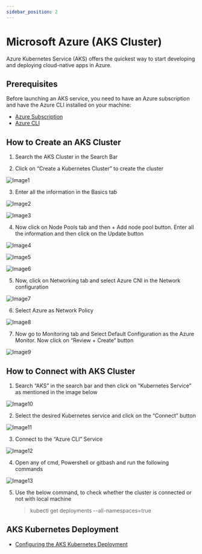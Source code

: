 ```yaml
---
sidebar_position: 2
---
```


# Microsoft Azure (AKS Cluster)

Azure Kubernetes Service (AKS) offers the quickest way to start developing and deploying cloud-native apps in Azure.


## Prerequisites

Before launching an AKS service, you need to have an Azure subscription and have the Azure CLI installed on your machine:

- [Azure Subscription](https://azure.microsoft.com/en-us/)
- [Azure CLI](https://learn.microsoft.com/en-us/cli/azure/)

## How to Create an AKS Cluster

1. Search the AKS Cluster in the Search Bar

2. Click on “Create a Kubernetes Cluster” to create the cluster

![Image1](../../../../static/img/aksCluster1.png)

3. Enter all the information in the Basics tab

![Image2](../../../../static/img/aksCluster2.png)

![Image3](../../../../static/img/aksCluster3.png)

4. Now click on Node Pools tab and then + Add node pool button. Enter all the information and then click on the Update button

![Image4](../../../../static/img/aksCluster4.png)

![Image5](../../../../static/img/aksCluster5.png)

![Image6](../../../../static/img/aksCluster6.png)

5. Now, click on Networking tab and select Azure CNI in the Network configuration

![Image7](../../../../static/img/aksCluster7.png)

6. Select Azure as Network Policy

![Image8](../../../../static/img/aksCluster8.png)

7. Now go to Monitoring tab and Select Default Configuration as the Azure Monitor. Now click on “Review + Create“ button

![Image9](../../../../static/img/aksCluster9.png)

## How to Connect with AKS Cluster

1. Search “AKS” in the search bar and then click on “Kubernetes Service” as mentioned in the image below

![Image10](../../../../static/img/aksCluster10.png)

2. Select the desired Kubernetes service and click on the “Connect” button

![Image11](../../../../static/img/aksCluster11.png)


3. Connect to the “Azure CLI” Service

![Image12](../../../../static/img/aksCluster12.png)

4. Open any of  cmd, Powershell or gitbash and  run the following commands

![Image13](../../../../static/img/aksCluster13.png)

5. Use the below command, to check whether the cluster is connected or not with local machine

    > kubectl get deployments --all-namespaces=true

## AKS Kubernetes Deployment

- [Configuring the AKS Kubernetes Deployment](./AKS-Kubernetes-Deployment)
